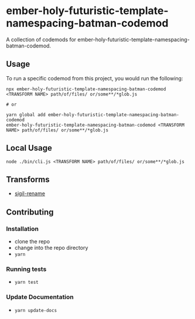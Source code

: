 # ember-holy-futuristic-template-namespacing-batman-codemod


A collection of codemods for ember-holy-futuristic-template-namespacing-batman-codemod.

## Usage

To run a specific codemod from this project, you would run the following:

```
npx ember-holy-futuristic-template-namespacing-batman-codemod <TRANSFORM NAME> path/of/files/ or/some**/*glob.js

# or

yarn global add ember-holy-futuristic-template-namespacing-batman-codemod
ember-holy-futuristic-template-namespacing-batman-codemod <TRANSFORM NAME> path/of/files/ or/some**/*glob.js
```

## Local Usage
```
node ./bin/cli.js <TRANSFORM NAME> path/of/files/ or/some**/*glob.js
```

## Transforms

<!--TRANSFORMS_START-->
* [sigil-rename](transforms/sigil-rename/README.md)
<!--TRANSFORMS_END-->

## Contributing

### Installation

* clone the repo
* change into the repo directory
* `yarn`

### Running tests

* `yarn test`

### Update Documentation

* `yarn update-docs`
